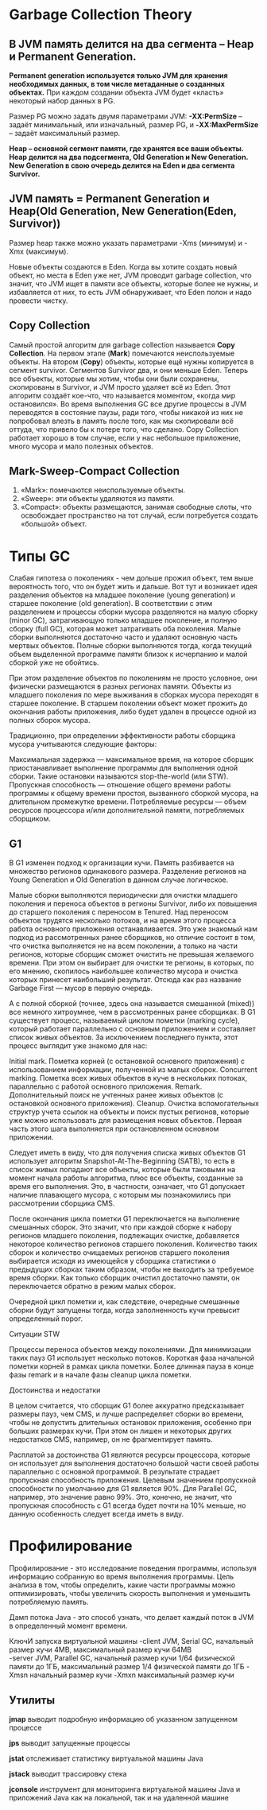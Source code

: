 Garbage Collection Theory
=================================
В JVM память делится на два сегмента – Heap и Permanent Generation.
---------------------------------
**Permanent generation используется только JVM для хранения необходимых данных, в том числе метаданные о созданных объектах.** При каждом создании объекта JVM будет «класть» некоторый набор данных в PG.

Размер PG можно задать двумя параметрами JVM: **-XX:PermSize** – задаёт минимальный, или изначальный, размер PG, и **-XX:MaxPermSize** – задаёт максимальный размер.

**Heap – основной сегмент памяти, где хранятся все ваши объекты. Heap делится на два подсегмента, Old Generation и New Generation. New Generation в свою очередь делится на Eden и два сегмента Survivor.**

JVM память = Permanent Generation и Heap(Old Generation, New Generation(Eden, Survivor))
---------------------------------
Размер heap также можно указать параметрами -Xms (минимум) и -Xmx (максимум).

Новые объекты создаются в Eden. Когда вы хотите создать новый объект, но места в Eden уже нет, JVM проводит garbage collection, что значит, что JVM ищет в памяти все объекты, которые более не нужны, и избавляется от них, то есть JVM обнаруживает, что Eden полон и надо провести чистку. 

Copy Collection
---------------------------------
Самый простой алгоритм для garbage collection называется **Copy Collection**. На первом этапе (**Mark**) помечаются неиспользуемые объекты. На втором (**Copy**) объекты, которые ещё нужны копируется в сегмент survivor. Сегментов Survivor два, и они меньше Eden. Теперь все объекты, которые мы хотим, чтобы они были сохранены, скопированы в Survivor, и JVM просто удаляет всё из Eden. Этот алгоритм создаёт кое-что, что называется моментом, «когда мир остановился». Во время выполнения GC все другие процессы в JVM переводятся в состояние паузы, ради того, чтобы никакой из них не попробовал влезть в память после того, как мы скопировали всё оттуда, что привело бы к потере того, что сделано. Copy Collection работает хорошо в том случае, если у нас небольшое приложение, много мусора и мало полезных объектов.

Mark-Sweep-Compact Collection
---------------------------------
1) «Mark»: помечаются неиспользуемые объекты.
2) «Sweep»: эти объекты удаляются из памяти.
3) «Compact»: объекты размещаются, занимая свободные слоты, что освобождает пространство на тот случай, если потребуется создать «большой» объект.

Типы GC
==================

Слабая гипотеза о поколениях - чем дольше прожил объект, тем выше вероятность того, что он будет жить и дальше.
Вот тут и возникает идея разделения объектов на младшее поколение (young generation) и старшее поколение (old generation). В соответствии с этим разделением и процессы сборки мусора разделяются на малую сборку (minor GC), затрагивающую только младшее поколение, и полную сборку (full GC), которая может затрагивать оба поколения. Малые сборки выполняются достаточно часто и удаляют основную часть мертвых объектов. Полные сборки выполняются тогда, когда текущий объем выделенной программе памяти близок к исчерпанию и малой сборкой уже не обойтись.

При этом разделение объектов по поколениям не просто условное, они физически размещаются в разных регионах памяти. Объекты из младшего поколения по мере выживания в сборках мусора переходят в старшее поколение. В старшем поколении объект может прожить до окончания работы приложения, либо будет удален в процессе одной из полных сборок мусора.

Традиционно, при определении эффективности работы сборщика мусора учитываются следующие факторы:

Максимальная задержка — максимальное время, на которое сборщик приостанавливает выполнение программы для выполнения одной сборки. Такие остановки называются stop-the-world (или STW).
Пропускная способность — отношение общего времени работы программы к общему времени простоя, вызванного сборкой мусора, на длительном промежутке времени.
Потребляемые ресурсы — объем ресурсов процессора и/или дополнительной памяти, потребляемых сборщиком.

G1
----
В G1 изменен подход к организации кучи. Память разбивается на множество регионов одинакового размера. Разделение регионов на Young Generation и Old Generation в данном случае логическое. 

Малые сборки выполняются периодически для очистки младшего поколения и переноса объектов в регионы Survivor, либо их повышения до старшего поколения с переносом в Tenured. Над переносом объектов трудятся несколько потоков, и на время этого процесса работа основного приложения останавливается. Это уже знакомый нам подход из рассмотренных ранее сборщиков, но отличие состоит в том, что очистка выполняется не на всем поколении, а только на части регионов, которые сборщик сможет очистить не превышая желаемого времени. При этом он выбирает для очистки те регионы, в которых, по его мнению, скопилось наибольшее количество мусора и очистка которых принесет наибольший результат. Отсюда как раз название Garbage First — мусор в первую очередь.

А с полной сборкой (точнее, здесь она называется смешанной (mixed)) все немного хитроумнее, чем в рассмотренных ранее сборщиках. В G1 существует процесс, называемый циклом пометки (marking cycle), который работает параллельно с основным приложением и составляет список живых объектов. За исключением последнего пункта, этот процесс выглядит уже знакомо для нас:

Initial mark. Пометка корней (с остановкой основного приложения) с использованием информации, полученной из малых сборок.
Concurrent marking. Пометка всех живых объектов в куче в нескольких потоках, параллельно с работой основного приложения.
Remark. Дополнительный поиск не учтенных ранее живых объектов (с остановкой основного приложения).
Cleanup. Очистка вспомогательных структур учета ссылок на объекты и поиск пустых регионов, которые уже можно использовать для размещения новых объектов. Первая часть этого шага выполняется при остановленном основном приложении.

Следует иметь в виду, что для получения списка живых объектов G1 использует алгоритм Snapshot-At-The-Beginning (SATB), то есть в список живых попадают все объекты, которые были таковыми на момент начала работы алгоритма, плюс все объекты, созданные за время его выполнения. Это, в частности, означает, что G1 допускает наличие плавающего мусора, с которым мы познакомились при рассмотрении сборщика CMS.

После окончания цикла пометки G1 переключается на выполнение смешанных сборок. Это значит, что при каждой сборке к набору регионов младшего поколения, подлежащих очистке, добавляется некоторое количество регионов старшего поколения. Количество таких сборок и количество очищаемых регионов старшего поколения выбирается исходя из имеющейся у сборщика статистики о предыдущих сборках таким образом, чтобы не выходить за требуемое время сборки. Как только сборщик очистил достаточно памяти, он переключается обратно в режим малых сборок.

Очередной цикл пометки и, как следствие, очередные смешанные сборки будут запущены тогда, когда заполненность кучи превысит определенный порог.

Ситуации STW

Процессы переноса объектов между поколениями. Для минимизации таких пауз G1 использует несколько потоков.
Короткая фаза начальной пометки корней в рамках цикла пометки.
Более длинная пауза в конце фазы remark и в начале фазы cleanup цикла пометки.

Достоинства и недостатки

В целом считается, что сборщик G1 более аккуратно предсказывает размеры пауз, чем CMS, и лучше распределяет сборки во времени, чтобы не допустить длительных остановок приложения, особенно при больших размерах кучи. При этом он лишен и некоторых других недостатков CMS, например, он не фрагментирует память.

Расплатой за достоинства G1 являются ресурсы процессора, которые он использует для выполнения достаточно большой части своей работы параллельно с основной программой. В результате страдает пропускная способность приложения. Целевым значением пропускной способности по умолчанию для G1 является 90%. Для Parallel GC, например, это значение равно 99%. Это, конечно, не значит, что пропускная способность с G1 всегда будет почти на 10% меньше, но данную особенность следует всегда иметь в виду.

Профилирование
================
Профилирование - это исследование поведения программы, используя информацию собранную во время выполнения программы. Цель анализа в том, чтобы определить, какие части программы можно оптимизировать, чтобы увеличить скорость выполнения и уменьшить потребляемую память.

Дамп потока Java - это способ узнать, что делает каждый поток в JVM в определенный момент времени.

КлючИ запуска виртуальной машины 
-client JVM, Serial GC, начальный размер кучи 4MB, максимальный размер кучи 64MB  
-server JVM, Parallel GC, начальный размер кучи 1/64 физической памяти до 1ГБ, максимальный размер 1/4 физической памяти до 1ГБ
-Xmsn начальный размер кучи
-Xmxn максимальный размер кучи

Утилиты
-------
**jmap**
выводит подробную информацию об указанном запущенном процессе

**jps**
выводит запущенные процессы

**jstat**
отслеживает статистику виртуальной машины Java

**jstack**
выводит трассировку стека

**jconsole**
инструмент для мониторинга виртуальной машины Java и приложений Java как на локальной, так и на удаленной машине
